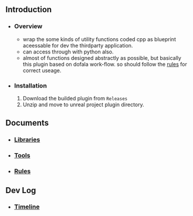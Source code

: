 ## Introduction
* ### Overview  
  * wrap the some kinds of utility functions coded cpp as blueprint aceessable for dev the thirdparty application.
  * can access through with python also.
  * almost of functions designed abstractly as possible, but basically this plugin based on dofala work-flow. so should follow the [rules](./Documents/Rules/Rules "please check the documents") for correct useage.
* ### Installation  
  1. Download the builded plugin from `Releases`
  2. Unzip and move to unreal project plugin directory.

## Documents  
* ### [Libraries](./Documents/Libraries/Libraries)
* ### [Tools](./Documents/Tools/Tools)
* ### [Rules](./Documents/Rules/Rules)

## Dev Log
* ### [Timeline](Timeline)
